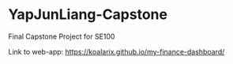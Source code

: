 # YapJunLiang-Capstone

Final Capstone Project for SE100

Link to web-app: https://koalarix.github.io/my-finance-dashboard/
